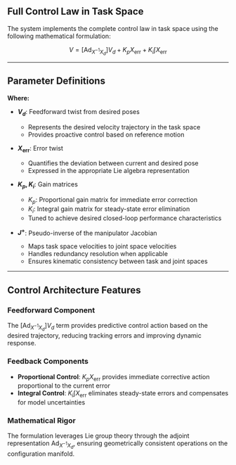 

## Full Control Law in Task Space

The system implements the complete control law in task space using the following mathematical formulation:

$$V = [\text{Ad}_{X^{-1}X_d}]V_d + K_p X_{\text{err}} + K_i \int X_{\text{err}}$$

---

## Parameter Definitions

**Where:**

- **$V_d$**: Feedforward twist from desired poses
  - Represents the desired velocity trajectory in the task space
  - Provides proactive control based on reference motion

- **$X_{\text{err}}$**: Error twist
  - Quantifies the deviation between current and desired pose
  - Expressed in the appropriate Lie algebra representation

- **$K_p, K_i$**: Gain matrices
  - $K_p$: Proportional gain matrix for immediate error correction
  - $K_i$: Integral gain matrix for steady-state error elimination
  - Tuned to achieve desired closed-loop performance characteristics

- **$J^+$**: Pseudo-inverse of the manipulator Jacobian
  - Maps task space velocities to joint space velocities
  - Handles redundancy resolution when applicable
  - Ensures kinematic consistency between task and joint spaces

---

## Control Architecture Features

### Feedforward Component
The $[\text{Ad}_{X^{-1}X_d}]V_d$ term provides predictive control action based on the desired trajectory, reducing tracking errors and improving dynamic response.

### Feedback Components
- **Proportional Control**: $K_p X_{\text{err}}$ provides immediate corrective action proportional to the current error
- **Integral Control**: $K_i \int X_{\text{err}}$ eliminates steady-state errors and compensates for model uncertainties

### Mathematical Rigor
The formulation leverages Lie group theory through the adjoint representation $\text{Ad}_{X^{-1}X_d}$, ensuring geometrically consistent operations on the configuration manifold.